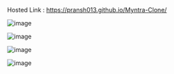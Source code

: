 Hosted Link : https://pransh013.github.io/Myntra-Clone/

![image](https://github.com/Pransh013/Myntra-Clone/assets/105149813/608e8489-d5b0-4d8d-bfb7-8cb9c51207e9)

![image](https://github.com/Pransh013/Myntra-Clone/assets/105149813/7b93a445-5ed0-4d99-824f-472271bbd3b4)

![image](https://github.com/Pransh013/Myntra-Clone/assets/105149813/8447da2c-907c-4d33-94d8-b86fa64c028c)

![image](https://github.com/Pransh013/Myntra-Clone/assets/105149813/c9fe12f0-7db4-4c7b-a1e9-2b312c56a62e)
